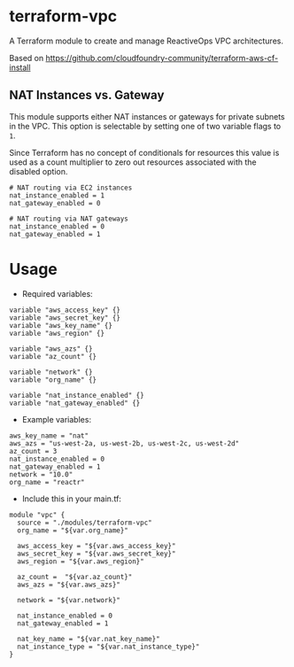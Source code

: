 # terraform-vpc

A Terraform module to create and manage ReactiveOps VPC architectures.

Based on https://github.com/cloudfoundry-community/terraform-aws-cf-install

## NAT Instances vs. Gateway

This module supports either NAT instances or gateways for private subnets in the VPC. This option is selectable by setting one of two variable flags to `1`.

Since Terraform has no concept of conditionals for resources this value is used as a count multiplier to zero out resources associated with the disabled option.

```
# NAT routing via EC2 instances
nat_instance_enabled = 1
nat_gateway_enabled = 0
```

```
# NAT routing via NAT gateways
nat_instance_enabled = 0
nat_gateway_enabled = 1
```

# Usage

* Required variables:

```
variable "aws_access_key" {}
variable "aws_secret_key" {}
variable "aws_key_name" {}
variable "aws_region" {}

variable "aws_azs" {}
variable "az_count" {}

variable "network" {}
variable "org_name" {}

variable "nat_instance_enabled" {}
variable "nat_gateway_enabled" {}
```

* Example variables:

```
aws_key_name = "nat"
aws_azs = "us-west-2a, us-west-2b, us-west-2c, us-west-2d"
az_count = 3
nat_instance_enabled = 0
nat_gateway_enabled = 1
network = "10.0"
org_name = "reactr"
```

* Include this in your main.tf:

```
module "vpc" {
  source = "./modules/terraform-vpc"
  org_name = "${var.org_name}"

  aws_access_key = "${var.aws_access_key}"
  aws_secret_key = "${var.aws_secret_key}"
  aws_region = "${var.aws_region}"

  az_count =  "${var.az_count}"
  aws_azs = "${var.aws_azs}"

  network = "${var.network}"

  nat_instance_enabled = 0
  nat_gateway_enabled = 1

  nat_key_name = "${var.nat_key_name}"
  nat_instance_type = "${var.nat_instance_type}"
}
```
